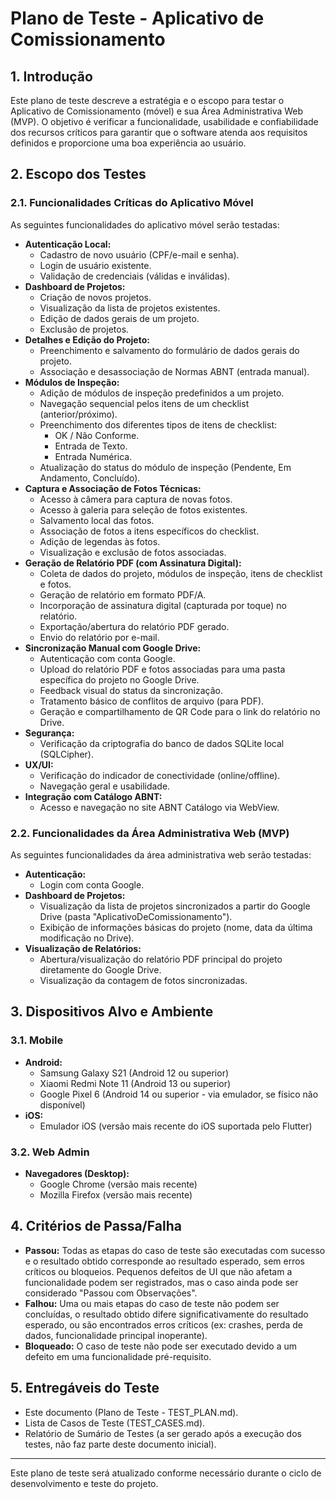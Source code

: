 # Plano de Teste - Aplicativo de Comissionamento

## 1. Introdução

Este plano de teste descreve a estratégia e o escopo para testar o Aplicativo de Comissionamento (móvel) e sua Área Administrativa Web (MVP). O objetivo é verificar a funcionalidade, usabilidade e confiabilidade dos recursos críticos para garantir que o software atenda aos requisitos definidos e proporcione uma boa experiência ao usuário.

## 2. Escopo dos Testes

### 2.1. Funcionalidades Críticas do Aplicativo Móvel

As seguintes funcionalidades do aplicativo móvel serão testadas:

*   **Autenticação Local:**
    *   Cadastro de novo usuário (CPF/e-mail e senha).
    *   Login de usuário existente.
    *   Validação de credenciais (válidas e inválidas).
*   **Dashboard de Projetos:**
    *   Criação de novos projetos.
    *   Visualização da lista de projetos existentes.
    *   Edição de dados gerais de um projeto.
    *   Exclusão de projetos.
*   **Detalhes e Edição do Projeto:**
    *   Preenchimento e salvamento do formulário de dados gerais do projeto.
    *   Associação e desassociação de Normas ABNT (entrada manual).
*   **Módulos de Inspeção:**
    *   Adição de módulos de inspeção predefinidos a um projeto.
    *   Navegação sequencial pelos itens de um checklist (anterior/próximo).
    *   Preenchimento dos diferentes tipos de itens de checklist:
        *   OK / Não Conforme.
        *   Entrada de Texto.
        *   Entrada Numérica.
    *   Atualização do status do módulo de inspeção (Pendente, Em Andamento, Concluído).
*   **Captura e Associação de Fotos Técnicas:**
    *   Acesso à câmera para captura de novas fotos.
    *   Acesso à galeria para seleção de fotos existentes.
    *   Salvamento local das fotos.
    *   Associação de fotos a itens específicos do checklist.
    *   Adição de legendas às fotos.
    *   Visualização e exclusão de fotos associadas.
*   **Geração de Relatório PDF (com Assinatura Digital):**
    *   Coleta de dados do projeto, módulos de inspeção, itens de checklist e fotos.
    *   Geração de relatório em formato PDF/A.
    *   Incorporação de assinatura digital (capturada por toque) no relatório.
    *   Exportação/abertura do relatório PDF gerado.
    *   Envio do relatório por e-mail.
*   **Sincronização Manual com Google Drive:**
    *   Autenticação com conta Google.
    *   Upload do relatório PDF e fotos associadas para uma pasta específica do projeto no Google Drive.
    *   Feedback visual do status da sincronização.
    *   Tratamento básico de conflitos de arquivo (para PDF).
    *   Geração e compartilhamento de QR Code para o link do relatório no Drive.
*   **Segurança:**
    *   Verificação da criptografia do banco de dados SQLite local (SQLCipher).
*   **UX/UI:**
    *   Verificação do indicador de conectividade (online/offline).
    *   Navegação geral e usabilidade.
*   **Integração com Catálogo ABNT:**
    *   Acesso e navegação no site ABNT Catálogo via WebView.

### 2.2. Funcionalidades da Área Administrativa Web (MVP)

As seguintes funcionalidades da área administrativa web serão testadas:

*   **Autenticação:**
    *   Login com conta Google.
*   **Dashboard de Projetos:**
    *   Visualização da lista de projetos sincronizados a partir do Google Drive (pasta "AplicativoDeComissionamento").
    *   Exibição de informações básicas do projeto (nome, data da última modificação no Drive).
*   **Visualização de Relatórios:**
    *   Abertura/visualização do relatório PDF principal do projeto diretamente do Google Drive.
    *   Visualização da contagem de fotos sincronizadas.

## 3. Dispositivos Alvo e Ambiente

### 3.1. Mobile

*   **Android:**
    *   Samsung Galaxy S21 (Android 12 ou superior)
    *   Xiaomi Redmi Note 11 (Android 13 ou superior)
    *   Google Pixel 6 (Android 14 ou superior - via emulador, se físico não disponível)
*   **iOS:**
    *   Emulador iOS (versão mais recente do iOS suportada pelo Flutter)

### 3.2. Web Admin

*   **Navegadores (Desktop):**
    *   Google Chrome (versão mais recente)
    *   Mozilla Firefox (versão mais recente)

## 4. Critérios de Passa/Falha

*   **Passou:** Todas as etapas do caso de teste são executadas com sucesso e o resultado obtido corresponde ao resultado esperado, sem erros críticos ou bloqueios. Pequenos defeitos de UI que não afetam a funcionalidade podem ser registrados, mas o caso ainda pode ser considerado "Passou com Observações".
*   **Falhou:** Uma ou mais etapas do caso de teste não podem ser concluídas, o resultado obtido difere significativamente do resultado esperado, ou são encontrados erros críticos (ex: crashes, perda de dados, funcionalidade principal inoperante).
*   **Bloqueado:** O caso de teste não pode ser executado devido a um defeito em uma funcionalidade pré-requisito.

## 5. Entregáveis do Teste

*   Este documento (Plano de Teste - TEST_PLAN.md).
*   Lista de Casos de Teste (TEST_CASES.md).
*   Relatório de Sumário de Testes (a ser gerado após a execução dos testes, não faz parte deste documento inicial).

---
Este plano de teste será atualizado conforme necessário durante o ciclo de desenvolvimento e teste do projeto.
